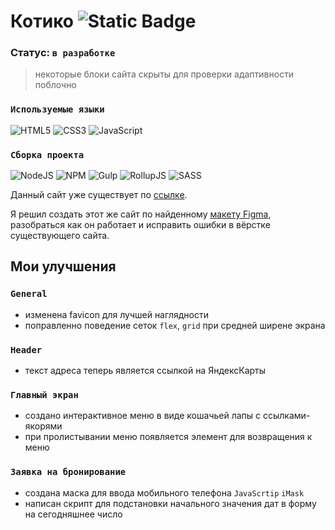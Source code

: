 
# Котико ![Static Badge](https://img.shields.io/badge/status-in_develop-orange?style=flat)


### Статус: `в разработке` 
>некоторые блоки сайта скрыты для проверки адаптивности поблочно

### `Используемые языки`
![HTML5](https://img.shields.io/badge/html5-%23E34F26.svg?style=for-the-badge&logo=html5&logoColor=white) ![CSS3](https://img.shields.io/badge/css3-%231572B6.svg?style=for-the-badge&logo=css3&logoColor=white) ![JavaScript](https://img.shields.io/badge/javascript-%23323330.svg?style=for-the-badge&logo=javascript&logoColor=%23F7DF1E) 

### `Сборка проекта`
![NodeJS](https://img.shields.io/badge/node.js-6DA55F?style=for-the-badge&logo=node.js&logoColor=white) ![NPM](https://img.shields.io/badge/NPM-%23CB3837.svg?style=for-the-badge&logo=npm&logoColor=white) ![Gulp](https://img.shields.io/badge/GULP-%23CF4647.svg?style=for-the-badge&logo=gulp&logoColor=white) ![RollupJS](https://img.shields.io/badge/RollupJS-ef3335?style=for-the-badge&logo=rollup.js&logoColor=white) ![SASS](https://img.shields.io/badge/SASS-hotpink.svg?style=for-the-badge&logo=SASS&logoColor=white) 



Данный сайт уже существует по [ссылке][original_website].

Я решил создать этот же сайт по найденному [макету Figma][figma], разобраться как он работает и исправить ошибки в вёрстке существующего сайта. 

## Мои улучшения

### `General`

- изменена favicon для лучшей наглядности
- поправленно поведение сеток `flex`, `grid` при средней ширене экрана

### `Header`

- текст адреса теперь является ссылкой на ЯндексКарты

### `Главный экран`

- создано интерактивное меню в виде кошачьей лапы с ссылками-якорями
- при пролистывании меню появляется элемент для возвращения к меню

### `Заявка на бронирование`

- создана маска для ввода мобильного телефона
`JavaScrtip` `iMask`
- написан скрипт для подстановки начального значения дат в форму на сегодняшнее число


## 

<!-- Список ссылок -->
[original_website]: https://kotikozoohotel.ru/

[figma]: https://www.figma.com/design/WQATl2sSYjswLjLqzfXAOD/%D0%93%D0%BE%D1%81%D1%82%D0%B8%D0%BD%D0%B8%D1%86%D0%B0-%D0%B4%D0%BB%D1%8F-%D0%BA%D0%BE%D1%88%D0%B5%D0%BA-(Copy)?node-id=5-2&node-type=frame&t=VZQiKcQh8K1i5pw0-0